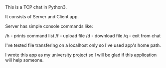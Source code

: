 This is a TCP chat in Python3.

It consists of Server and Client app.

Server has simple console commands like:

/h - prints command list
/f - upload file
/d - download file
/q - exit from chat

I've tested file transfering on a localhost only so I've used app's home path.

I wrote this app as my university project so I will be glad if this application will help someone.
